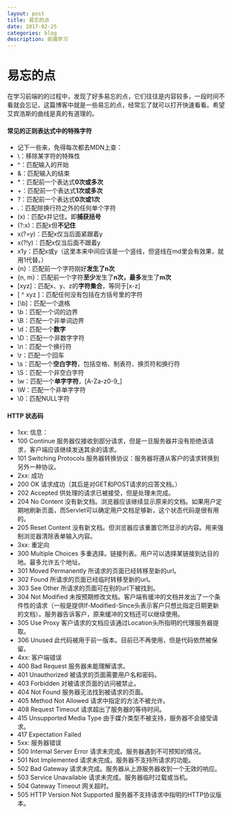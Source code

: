 ```yaml
---
layout: post
title: 易忘的点
date: 2017-02-25
categories: blog
description: 前端学习
---
```


# 易忘的点         
在学习前端的的过程中，发现了好多易忘的点，它们往往是内容较多，一段时间不看就会忘记，这篇博客中就是一些易忘的点，经常忘了就可以打开快速看看。希望艾宾浩斯的曲线是真的有道理的。         

#### 常见的正则表达式中的特殊字符         
 - 记下一些来，免得每次都去MDN上查：         
 - \：移除某字符的特殊性         
 - ^：匹配输入的开始         
 - &：匹配输入的结束         
 - *：匹配前一个表达式**0次或多次**         
 - +：匹配前一个表达式**1次或多次**         
 - ?：匹配前一个表达式**0次或1次**         
 - .：匹配除换行符之外的任何单个字符         
 - (x)：匹配x并记住。即**捕获括号**         
 - (?:x)：匹配x但**不记住**         
 - x(?=y)：匹配x仅当后面紧跟着y         
 - x(?!y)：匹配x仅当后面不跟着y         
 - x1y：匹配x或y（这里本来中间应该是一个竖线，但竖线在md里会有效果，就用1代替。）         
 - {n}：匹配前一个字符刚好**发生了n次**         
 - {n, m}：匹配前一个字符**至少**发生了**n次，最多**发生了**m次**         
 - [xyz]：匹配x、y、z的**字符集合**，等同于[x-z]         
 - [ ^ xyz ]：匹配任何没有包括在方括号里的字符         
 - [\b]：匹配一个退格         
 - \b：匹配一个词的边界         
 - \B：匹配一个非单词边界         
 - \d：匹配一个**数字**         
 - \D：匹配一个非数字字符         
 - \n：匹配一个换行符         
 - \r：匹配一个回车         
 - \s：匹配一个**空白字符**，包括空格、制表符、换页符和换行符         
 - \S：匹配一个非空白字符         
 - \w：匹配一个**单字字符**，[A-Za-z0-9_]         
 - \W：匹配一个非单字字符         
 - \0：匹配NULL字符         

#### HTTP 状态码         
 - 1xx: 信息：         
 - 100 Continue	服务器仅接收到部分请求，但是一旦服务器并没有拒绝该请求，客户端应该继续发送其余的请求。
 - 101 Switching Protocols	服务器转换协议：服务器将遵从客户的请求转换到另外一种协议。         
 - 2xx: 成功         
 - 200 OK	请求成功（其后是对GET和POST请求的应答文档。）         
 - 202 Accepted	供处理的请求已被接受，但是处理未完成。         
 - 204 No Content	没有新文档。浏览器应该继续显示原来的文档。如果用户定期地刷新页面，而Servlet可以确定用户文档足够新，这个状态代码是很有用的。         
 - 205 Reset Content	没有新文档。但浏览器应该重置它所显示的内容。用来强制浏览器清除表单输入内容。         
 - 3xx: 重定向         
 - 300 Multiple Choices	多重选择。链接列表。用户可以选择某链接到达目的地。最多允许五个地址。         
 - 301 Moved Permanently	所请求的页面已经转移至新的url。         
 - 302 Found	所请求的页面已经临时转移至新的url。         
 - 303 See Other	所请求的页面可在别的url下被找到。         
 - 304 Not Modified	未按预期修改文档。客户端有缓冲的文档并发出了一个条件性的请求（一般是提供If-Modified-Since头表示客户只想比指定日期更新的文档）。服务器告诉客户，原来缓冲的文档还可以继续使用。         
 - 305 Use Proxy	客户请求的文档应该通过Location头所指明的代理服务器提取。         
 - 306 Unused	此代码被用于前一版本。目前已不再使用，但是代码依然被保留。         
 - 4xx: 客户端错误         
 - 400 Bad Request	服务器未能理解请求。         
 - 401 Unauthorized	被请求的页面需要用户名和密码。         
 - 403 Forbidden	对被请求页面的访问被禁止。         
 - 404 Not Found	服务器无法找到被请求的页面。         
 - 405 Method Not Allowed	请求中指定的方法不被允许。         
 - 408 Request Timeout	请求超出了服务器的等待时间。         
 - 415 Unsupported Media Type	由于媒介类型不被支持，服务器不会接受请求。         
 - 417 Expectation Failed	          
 - 5xx: 服务器错误         
 - 500 Internal Server Error	请求未完成。服务器遇到不可预知的情况。         
 - 501 Not Implemented	请求未完成。服务器不支持所请求的功能。         
 - 502 Bad Gateway	请求未完成。服务器从上游服务器收到一个无效的响应。         
 - 503 Service Unavailable	请求未完成。服务器临时过载或当机。         
 - 504 Gateway Timeout	网关超时。         
 - 505 HTTP Version Not Supported	服务器不支持请求中指明的HTTP协议版本。         